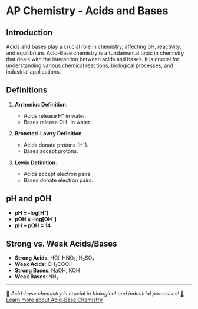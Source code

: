 # AP Chemistry - Acids and Bases

## Introduction
Acids and bases play a crucial role in chemistry, affecting pH, reactivity, and equilibrium.
Acid-Base chemistry is a fundamental topic in chemistry that deals with the interaction between acids and bases. It is crucial for understanding various chemical reactions, biological processes, and industrial applications.

## Definitions
1. **Arrhenius Definition**:
   - Acids release H⁺ in water.
   - Bases release OH⁻ in water.

2. **Bronsted-Lowry Definition**:
   - Acids donate protons (H⁺).
   - Bases accept protons.

3. **Lewis Definition**:
   - Acids accept electron pairs.
   - Bases donate electron pairs.

## pH and pOH
- **pH = -log[H⁺]**
- **pOH = -log[OH⁻]**
- **pH + pOH = 14**

## Strong vs. Weak Acids/Bases
- **Strong Acids**: HCl, HNO₃, H₂SO₄
- **Weak Acids**: CH₃COOH
- **Strong Bases**: NaOH, KOH
- **Weak Bases**: NH₃

---
🧪 _Acid-base chemistry is crucial in biological and industrial processes!_
[🔗 Learn more about Acid-Base Chemistry](acid-base-learn-more.mdx)
